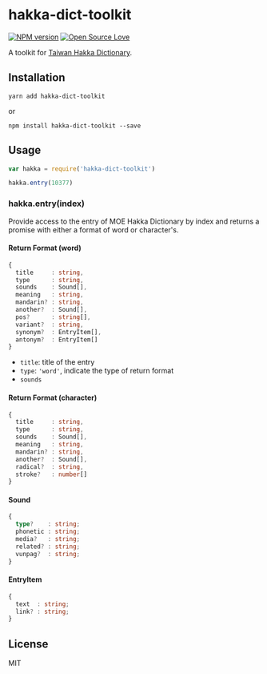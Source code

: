 hakka-dict-toolkit
===

[![NPM version](https://badge.fury.io/js/hakka-dict-toolkit.svg)][npm]
[![Open Source Love](https://badges.frapsoft.com/os/mit/mit.svg?v=102)][repo]

A toolkit for [Taiwan Hakka Dictionary][site].

Installation
---

```
yarn add hakka-dict-toolkit
```

or

```
npm install hakka-dict-toolkit --save
```

Usage
---

``` js
var hakka = require('hakka-dict-toolkit')

hakka.entry(10377)
```

### hakka.entry(index)

Provide access to the entry of MOE Hakka Dictionary by index and returns a promise with either a format of word or character's.

#### Return Format (word)

``` ts
{
  title     : string,
  type      : string,
  sounds    : Sound[],
  meaning   : string,
  mandarin? : string,
  another?  : Sound[],
  pos?      : string[],
  variant?  : string,
  synonym?  : EntryItem[],
  antonym?  : EntryItem[]
}
```

* `title`: title of the entry
* `type`: `'word'`, indicate the type of return format
* `sounds`

#### Return Format (character)

``` ts
{
  title     : string,
  type      : string,
  sounds    : Sound[],
  meaning   : string,
  mandarin? : string,
  another?  : Sound[],
  radical?  : string,
  stroke?   : number[]
}
```

#### Sound

``` ts
{
  type?    : string;
  phonetic : string;
  media?   : string;
  related? : string;
  vunpag?  : string;
}
```

#### EntryItem

``` ts
{
  text  : string;
  link? : string;
}
```

License
---

MIT

[site]: https://hakka.dict.edu.tw/hakkadict/
[repo]: https://github.com/m80126colin/hakka-dict-toolkit/
[npm]: https://www.npmjs.com/package/hakka-dict-toolkit
